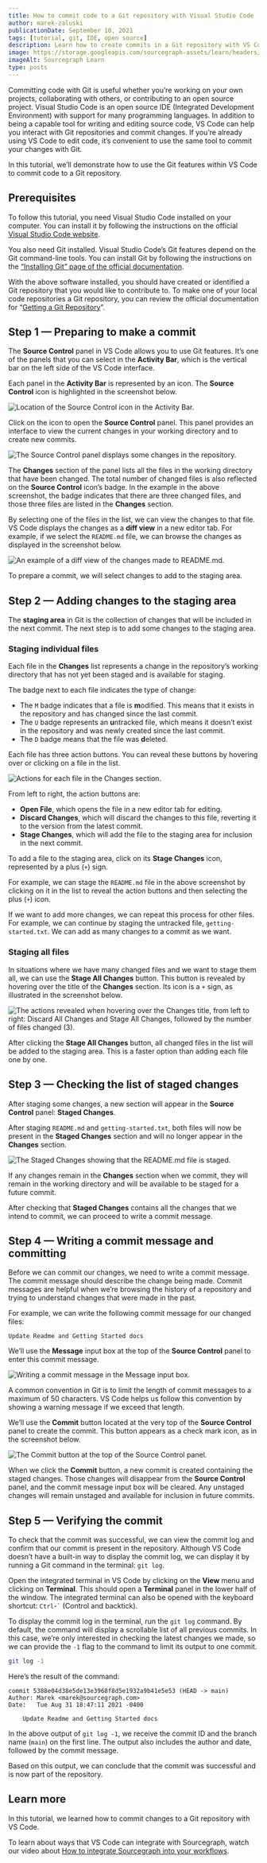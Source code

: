 ```yaml
---
title: How to commit code to a Git repository with Visual Studio Code
author: marek-zaluski
publicationDate: September 10, 2021
tags: [tutorial, git, IDE, open source]
description: Learn how to create commits in a Git repository with VS Code.
image: https://storage.googleapis.com/sourcegraph-assets/learn/headers/sourcegraph-learn-02.png
imageAlt: Sourcegraph Learn
type: posts
---
```


Committing code with Git is useful whether you’re working on your own projects, collaborating with others, or contributing to an open source project. Visual Studio Code is an open source IDE (Integrated Development Environment) with support for many programming languages. In addition to being a capable tool for writing and editing source code, VS Code can help you interact with Git repositories and commit changes. If you’re already using VS Code to edit code, it’s convenient to use the same tool to commit your changes with Git.

In this tutorial, we’ll demonstrate how to use the Git features within VS Code to commit code to a Git repository.

## Prerequisites

To follow this tutorial, you need Visual Studio Code installed on your computer. You can install it by following the instructions on the official [Visual Studio Code website](https://code.visualstudio.com/).

You also need Git installed. Visual Studio Code’s Git features depend on the Git command-line tools. You can install Git by following the instructions on the [“Installing Git” page of the official documentation](https://git-scm.com/book/en/v2/Getting-Started-Installing-Git).

With the above software installed, you should have created or identified a Git repository that you would like to contribute to. To make one of your local code repositories a Git repository, you can review the official documentation for “[Getting a Git Repository](https://git-scm.com/book/en/v2/Git-Basics-Getting-a-Git-Repository)”.

## Step 1 — Preparing to make a commit

The **Source Control** panel in VS Code allows you to use Git features. It’s one of the panels that you can select in the **Activity Bar**, which is the vertical bar on the left side of the VS Code interface.

Each panel in the **Activity Bar** is represented by an icon. The **Source Control** icon is highlighted in the screenshot below.

![Location of the Source Control icon in the Activity Bar.](https://storage.googleapis.com/sourcegraph-assets/learn/tutorial-images/vs-code-source-control-icon.png)

Click on the icon to open the **Source Control** panel. This panel provides an interface to view the current changes in your working directory and to create new commits.

![The Source Control panel displays some changes in the repository.](https://storage.googleapis.com/sourcegraph-assets/learn/tutorial-images/vs-code-source-control-panel.png)

The **Changes** section of the panel lists all the files in the working directory that have been changed. The total number of changed files is also reflected on the **Source Control** icon’s badge. In the example in the above screenshot, the badge indicates that there are three changed files, and those three files are listed in the **Changes** section.

By selecting one of the files in the list, we can view the changes to that file. VS Code displays the changes as a **diff view** in a new editor tab. For example, if we select the `README.md` file, we can browse the changes as displayed in the screenshot below.

![An example of a diff view of the changes made to README.md.](https://storage.googleapis.com/sourcegraph-assets/learn/tutorial-images/vs-code-diff-view.png)

To prepare a commit, we will select changes to add to the staging area.

## Step 2 — Adding changes to the staging area

The **staging area** in Git is the collection of changes that will be included in the next commit. The next step is to add some changes to the staging area.

### Staging individual files

Each file in the **Changes** list represents a change in the repository’s working directory that has not yet been staged and is available for staging.

The badge next to each file indicates the type of change:

- The `M` badge indicates that a file is **m**odified. This means that it exists in the repository and has changed since the last commit.
- The `U` badge represents an **u**ntracked file, which means it doesn’t exist in the repository and was newly created since the last commit.
- The `D` badge means that the file was **d**eleted.

Each file has three action buttons. You can reveal these buttons by hovering over or clicking on a file in the list.

![Actions for each file in the Changes section.](https://storage.googleapis.com/sourcegraph-assets/learn/tutorial-images/vs-code-source-control-stage-file.png)

From left to right, the action buttons are:

- **Open File**, which opens the file in a new editor tab for editing.
- **Discard Changes**, which will discard the changes to this file, reverting it to the version from the latest commit.
- **Stage Changes**, which will add the file to the staging area for inclusion in the next commit.

To add a file to the staging area, click on its **Stage Changes** icon, represented by a plus (`+`) sign.

For example, we can stage the `README.md` file in the above screenshot by clicking on it in the list to reveal the action buttons and then selecting the plus (`+`) icon.

If we want to add more changes, we can repeat this process for other files. For example, we can continue by staging the untracked file, `getting-started.txt`. We can add as many changes to a commit as we want.

### Staging all files

In situations where we have many changed files and we want to stage them all, we can use the **Stage All Changes** button. This button is revealed by hovering over the title of the **Changes** section. Its icon is a `+` sign, as illustrated in the screenshot below.

![The actions revealed when hovering over the Changes title, from left to right: Discard All Changes and Stage All Changes, followed by the number of files changed (3).](https://storage.googleapis.com/sourcegraph-assets/learn/tutorial-images/vs-code-source-control-stage-all-changes.png)

After clicking the **Stage All Changes** button, all changed files in the list will be added to the staging area. This is a faster option than adding each file one by one.

## Step 3 — Checking the list of staged changes

After staging some changes, a new section will appear in the **Source Control** panel: **Staged Changes**.

After staging `README.md` and `getting-started.txt`, both files will now be present in the **Staged Changes** section and will no longer appear in the **Changes** section.

![The Staged Changes showing that the README.md file is staged.](https://storage.googleapis.com/sourcegraph-assets/learn/tutorial-images/vs-code-source-control-staged-changes.png)

If any changes remain in the **Changes** section when we commit, they will remain in the working directory and will be available to be staged for a future commit.

After checking that **Staged Changes** contains all the changes that we intend to commit, we can proceed to write a commit message.

## Step 4 — Writing a commit message and committing

Before we can commit our changes, we need to write a commit message. The commit message should describe the change being made. Commit messages are helpful when we’re browsing the history of a repository and trying to understand changes that were made in the past.

For example, we can write the following commit message for our changed files:

```
Update Readme and Getting Started docs
```

We’ll use the **Message** input box at the top of the **Source Control** panel to enter this commit message.

![Writing a commit message in the Message input box.](https://storage.googleapis.com/sourcegraph-assets/learn/tutorial-images/vs-code-source-control-staged-changes-with-message.png)

A common convention in Git is to limit the length of commit messages to a maximum of 50 characters. VS Code helps us follow this convention by showing a warning message if we exceed that length.

We’ll use the **Commit** button located at the very top of the **Source Control** panel to create the commit. This button appears as a check mark icon, as in the screenshot below.

![The Commit button at the top of the Source Control panel.](https://storage.googleapis.com/sourcegraph-assets/learn/tutorial-images/vs-code-source-control-commit-button.png)

When we click the **Commit** button, a new commit is created containing the staged changes. Those changes will disappear from the **Source Control** panel, and the commit message input box will be cleared. Any unstaged changes will remain unstaged and available for inclusion in future commits.

## Step 5 — Verifying the commit

To check that the commit was successful, we can view the commit log and confirm that our commit is present in the repository. Although VS Code doesn’t have a built-in way to display the commit log, we can display it by running a Git command in the terminal: `git log`.

Open the integrated terminal in VS Code by clicking on the **View** menu and clicking on **Terminal**. This should open a **Terminal** panel in the lower half of the window. The integrated terminal can also be opened with the keyboard shortcut: `Ctrl`-`` ` `` (Control and backtick).

To display the commit log in the terminal, run the `git log` command. By default, the command will display a scrollable list of all previous commits. In this case, we’re only interested in checking the latest changes we made, so we can provide the `-1` flag to the command to limit its output to one commit.

```sh
git log -1
```

Here’s the result of the command:

```
commit 5388e04d38e5de13e3968f8d5e1932a9b41e5e53 (HEAD -> main)
Author: Marek <marek@sourcegraph.com>
Date:   Tue Aug 31 18:47:11 2021 -0400

    Update Readme and Getting Started docs
```

In the above output of `git log -1`, we receive the commit ID and the branch name (`main`) on the first line. The output also includes the author and date, followed by the commit message.

Based on this output, we can conclude that the commit was successful and is now part of the repository.

## Learn more

In this tutorial, we learned how to commit changes to a Git repository with VS Code.

<!--
If you want to learn about committing code with the Git command-line tools, read [How to commit code with the Git command-line interface](/how-to-commit-code-with-the-git-command-line-interface).
-->

To learn about ways that VS Code can integrate with Sourcegraph, watch our video about [How to integrate Sourcegraph into your workflows](/how-to-integrate-sourcegraph-into-your-workflows).
